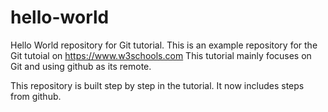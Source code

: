 # hello-world
Hello World repository for Git tutorial.
This is an example repository for the Git tutoial on https://www.w3schools.com
This tutorial mainly focuses on Git and using github as its remote.

This repository is built step by step in the tutorial.
It now includes steps from github.

